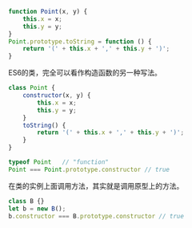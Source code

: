 
```javaScript
function Point(x, y) {
    this.x = x;
    this.y = y;
}
Point.prototype.toString = function () {
    return '(' + this.x + ',' + this.y + ')';
}
```
ES6的类，完全可以看作构造函数的另一种写法。
```javaScript
class Point {
    constructor(x, y) {
        this.x = x;
        this.y = y;
    }
    toString() {
        return '(' + this.x + ',' + this.y + ')';
    }
}
```

```javaScript
typeof Point   // "function"
Point === Point.prototype.constructor // true
```

在类的实例上面调用方法，其实就是调用原型上的方法。
```javaScript
class B {}
let b = new B();
b.constructor === B.prototype.constructor // true
```







